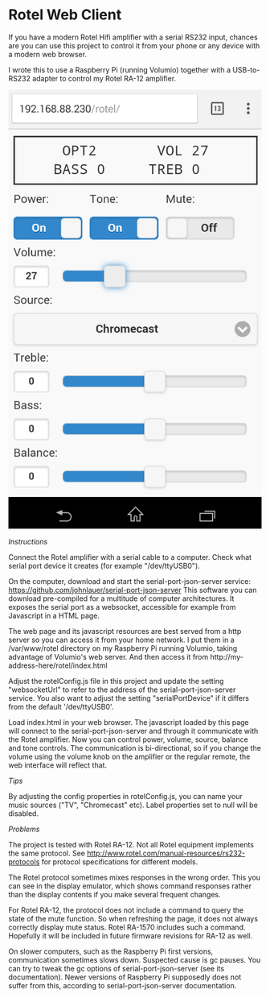 Rotel Web Client 
================

If you have a modern Rotel Hifi amplifier with a serial RS232 input, chances are you can use this project to control it from your phone or any device with a modern web browser. 

I wrote this to use a Raspberry Pi (running Volumio) together with a USB-to-RS232 adapter to control my Rotel RA-12 amplifier.

![Screenshot](screenshot.png)


*Instructions*

Connect the Rotel amplifier with a serial cable to a computer. Check what serial port device it creates (for example "/dev/ttyUSB0").

On the computer, download and start the serial-port-json-server service: https://github.com/johnlauer/serial-port-json-server
This software you can download pre-compiled for a multitude of computer architectures.
It exposes the serial port as a websocket, accessible for example from Javascript in a HTML page.

The web page and its javascript resources are best served from a http server so you can access it from your home network.
I put them in a /var/www/rotel directory on my Raspberry Pi running Volumio, taking advantage of Volumio's web server.
And then access it from  http://my-address-here/rotel/index.html

Adjust the rotelConfig.js file in this project and update the setting "websocketUrl" to refer to the address of the serial-port-json-server service. 
You also want to adjust the setting "serialPortDevice" if it differs from the default '/dev/ttyUSB0'.

Load index.html in your web browser. The javascript loaded by this page will connect to the serial-port-json-server and through it communicate with the Rotel amplifier. Now you can control power, volume, source, balance and tone controls. 
The communication is bi-directional, so if you change the volume using the volume knob on the amplifier or the regular remote, the web interface will reflect that.

*Tips*

By adjusting the config properties in rotelConfig.js, you can name your music sources ("TV", "Chromecast" etc). Label properties set to null will be disabled.

*Problems* 

The project is tested with Rotel RA-12. Not all Rotel equipment implements the same protocol. See http://www.rotel.com/manual-resources/rs232-protocols for protocol specifications for different models. 

The Rotel protocol sometimes mixes responses in the wrong order. This you can see in the display emulator, which shows command responses rather than the display contents if you make several frequent changes. 

For Rotel RA-12, the protocol does not include a command to query the state of the mute function. So when refreshing the page, it does not always correctly display mute status. Rotel RA-1570 includes such a command. Hopefully it will be included in future firmware revisions for RA-12 as well.

On slower computers, such as the Raspberry Pi first versions, communication sometimes slows down. Suspected cause is gc pauses. 
You can try to tweak the gc options of serial-port-json-server (see its documentation). Newer versions of Raspberry Pi supposedly does not suffer from this, according to serial-port-json-server documentation.






